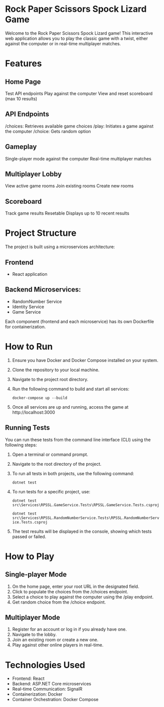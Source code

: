 # Rock Paper Scissors Spock Lizard Game

Welcome to the Rock Paper Scissors Spock Lizard game! This interactive web application allows you to play the classic game with a twist, either against the computer or in real-time multiplayer matches.

# Features

## Home Page

Test API endpoints
Play against the computer
View and reset scoreboard (max 10 results)

## API Endpoints

/choices: Retrieves available game choices
/play: Initiates a game against the computer
/choice: Gets random option

## Gameplay

Single-player mode against the computer
Real-time multiplayer matches

## Multiplayer Lobby

View active game rooms
Join existing rooms
Create new rooms

## Scoreboard

Track game results
Resetable
Displays up to 10 recent results


# Project Structure 
The project is built using a microservices architecture:

## Frontend
* React application

## Backend Microservices:

* RandomNumber Service
* Identity Service
* Game Service

Each component (frontend and each microservice) has its own Dockerfile for containerization.

# How to Run

1. Ensure you have Docker and Docker Compose installed on your system.
2. Clone the repository to your local machine.
3. Navigate to the project root directory.
4. Run the following command to build and start all services:

	`docker-compose up --build`

5. Once all services are up and running, access the game at http://localhost:3000

## Running Tests

You can run these tests from the command line interface (CLI) using the following steps:

1. Open a terminal or command prompt.
2. Navigate to the root directory of the project.
3. To run all tests in both projects, use the following command:

	`dotnet test`

4. To run tests for a specific project, use:

	`dotnet test src\Services\RPSSL.GameService.Tests\RPSSL.GameService.Tests.csproj`
	
	`dotnet test src\Services\RPSSL.RandomNumberService.Tests\RPSSL.RandomNumberService.Tests.csproj`
	
5. The test results will be displayed in the console, showing which tests passed or failed.

# How to Play

## Single-player Mode

1. On the home page, enter your root URL in the designated field.
2. Click to populate the choices from the /choices endpoint.
3. Select a choice to play against the computer using the /play endpoint.
4. Get random choice from the /choice endpoint.

## Multiplayer Mode

1. Register for an account or log in if you already have one.
2. Navigate to the lobby.
3. Join an existing room or create a new one.
4. Play against other online players in real-time.

# Technologies Used

* Frontend: React
* Backend: ASP.NET Core microservices
* Real-time Communication: SignalR
* Containerization: Docker
* Container Orchestration: Docker Compose